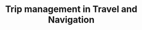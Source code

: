 ---
layout: category
category: trip-management
title: Trip management in Travel and Navigation
description: Trip management resources are used to plan and organize travel itineraries, including flights, accommodations, and activities.
permalink: /trip-management/
---